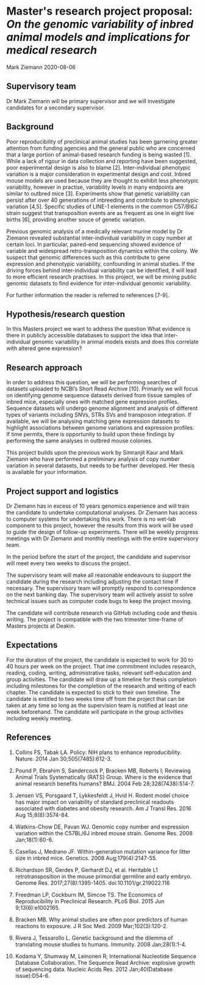 # Master's research project proposal: _On the genomic variability of inbred animal models and implications for medical research_
Mark Ziemann
2020-08-06

## Supervisory team

Dr Mark Ziemann will be primary supervisor and we will investigate candidates for a secondary supervisor.

## Background

Poor reproducibility of preclinical animal studies has been garnering greater attention from funding agencies and the general public who are concerned that a large portion of animal-based research funding is being wasted [1].
While a lack of rigour in data collection and reporting have been suggested, poor experimental design is also to blame [2].
Inter-individual phenotypic variation is a major consideration in experimental design and cost. Inbred mouse models are used because they are thought to exhibit less phenotypic variability, however in practise, variability levels in many endpoints are similar to outbred mice [3].
Experiments show that genetic variability can persist after over 40 generations of inbreeding and contribute to phenotypic variation [4,5].
Specific studies of LINE-1 elements in the common C57/Bl6J strain suggest that transposition events are as frequent as one in eight live births [6], providing another souce of genetic variation.

Previous genomic analysis of a medically relevant murine model by Dr Ziemann revealed substantial inter-individual variability in copy number at certain loci.
In particular, paired-end sequencing showed evidence of variable and widespread retro-transposition dynamics within the colony.
We suspect that genomic differences such as this contribute to gene expression and phenotypic variability, confounding in animal studies.
If the driving forces behind inter-individual variability can be identified, it will lead to more efficient research practises.
In this project, we will be mining public genomic datasets to find evidence for inter-individual genomic variability.

For further information the reader is referred to references [7-9].

## Hypothesis/research question

In this Masters project we want to address the question What evidence is there in publicly accessible databases to support the idea that inter-individual genomic variability in animal models exists and does this correlate with altered gene expression?

## Research approach

In order to address this question, we will be performing searches of datasets uploaded to NCBI’s Short Read Archive [10].
Primarily we will focus on identifying genome sequence datasets derived from tissue samples of inbred mice, especially ones with matched gene expression profiles.
Sequence datasets will undergo genome alignment and analysis of different types of variants including SNVs, STRs SVs and transposon integration.
If available, we will be analysing matching gene expression datasets to highlight associations between genome variations and expression profiles.
If time permits, there is opportunity to build upon these findings by performing the same analyses in outbred mouse colonies. 

This project builds upon the previous work by Simranjit Kaur and Mark Ziemann who have performed a preliminary analysis of copy number variation in several datasets, but needs to be further developed.
Her thesis is available for your information.

## Project support and logistics

Dr Ziemann has in excess of 10 years genomics experience and will train the candidate to undertake computational analyses.
Dr Ziemann has access to computer systems for undertaking this work. There is no wet-lab component to this project, however the results from this work will be used to guide the design of follow-up experiments.
There will be weekly progress meetings with Dr Ziemann and monthly meetings with the entire supervisory team.

In the period before the start of the project, the candidate and supervisor will meet every two weeks to discuss the project.

The supervisory team will make all reasonable endeavours to support the candidate during the research including adjusting the contact time if necessary.
The supervisory team will promptly respond to correspondence on the next banking day.
The supervisory team will actively assist to solve technical issues such as computer code bugs to keep the project moving.

The candidate will contribute research via GitHub including code and thesis writing.
The project is compatible with the two trimester time-frame of Masters projects at Deakin.

## Expectations

For the duration of the project, the candidate is expected to work for 30 to 40 hours per week on the project.
That ime commitment includes research, reading, coding, writing, administrative tasks, relevant self-education and group activities.
The candidate will draw up a timeline for thesis completion including milestones for the completion of the research and writing of each chapter.
The candidate is expected to stick to their own timeline.
The candidate is entitled to two weeks time off from the project that can be taken at any time so long as the supervision team is notified at least one week beforehand.
The candidate will participate in the group activities including weekly meeting.

## References

1. Collins FS, Tabak LA. Policy: NIH plans to enhance reproducibility. Nature.
2014 Jan 30;505(7485):612-3. 

2. Pound P, Ebrahim S, Sandercock P, Bracken MB, Roberts I; Reviewing Animal Trials Systematically (RATS) Group. Where is the evidence that animal research benefits humans? BMJ. 2004 Feb 28;328(7438):514-7.

3. Jensen VS, Porsgaard T, Lykkesfeldt J, Hvid H. Rodent model choice has major impact on variability of standard preclinical readouts associated with diabetes and obesity research. Am J Transl Res. 2016 Aug 15;8(8):3574-84.

4. Watkins-Chow DE, Pavan WJ. Genomic copy number and expression variation within the C57BL/6J inbred mouse strain. Genome Res. 2008 Jan;18(1):60-6. 

5. Casellas J, Medrano JF. Within-generation mutation variance for litter size in
inbred mice. Genetics. 2008 Aug;179(4):2147-55. 

6. Richardson SR, Gerdes P, Gerhardt DJ, et al. Heritable L1 retrotransposition in the mouse primordial germline and early embryo. Genome Res. 2017;27(8):1395-1405. doi:10.1101/gr.219022.116

7. Freedman LP, Cockburn IM, Simcoe TS. The Economics of Reproducibility in Preclinical Research. PLoS Biol. 2015 Jun 9;13(6):e1002165. 

8. Bracken MB. Why animal studies are often poor predictors of human reactions to exposure. J R Soc Med. 2009 Mar;102(3):120-2. 

9. Rivera J, Tessarollo L. Genetic background and the dilemma of translating mouse studies to humans. Immunity. 2008 Jan;28(1):1-4. 

10. Kodama Y, Shumway M, Leinonen R; International Nucleotide Sequence Database Collaboration. The Sequence Read Archive: explosive growth of sequencing data. Nucleic Acids Res. 2012 Jan;40(Database issue):D54-6. 
